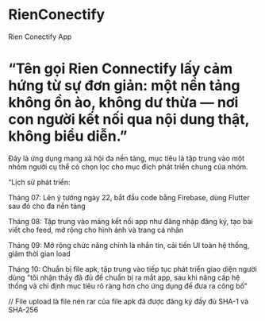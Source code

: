 # RienConectify
Rien Conectify App
# “Tên gọi Rien Connectify lấy cảm hứng từ sự đơn giản: một nền tảng không ồn ào, không dư thừa — nơi con người kết nối qua nội dung thật, không biểu diễn.”
Đây là ứng dụng mạng xã hội đa nền tảng, mục tiêu là tập trung vào một nhóm người cụ thể có chọn lọc cho mục đích phát triển chung của nhóm.

“Lịch sử phát triển:

Tháng 07: Lên ý tưởng ngày 22, bắt đầu code bằng Firebase, dùng Flutter sau đó cho đa nền tảng
    
    
Tháng 08: Tập trung vào mảng kết nối app như đăng nhập đăng ký, tạo bài viết cho feed, mở rộng cho hình ảnh và trang cá nhân

Tháng 09: Mở rộng chức năng chính là nhắn tin, cải tiến UI toàn hệ thống, giảm thời gian load

Tháng 10: Chuẩn bị file apk, tập trung vào tiếp tục phát triển giao diện người dùng
    "tôi nhận thấy đã đủ để chuẩn bị ra mắt app, sau khi nâng cấp hệ thống và chỉ định mục tiêu rõ ràng hơn cho ứng dụng để đưa ra công bố"

// File upload là file nén rar của file apk đã được đăng ký đầy đủ SHA-1 và SHA-256

